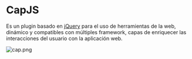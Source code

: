 CapJS
============

Es un plugin basado en [jQuery](https://github.com/jquery/jquery) para el uso de herramientas de la web, dinámico y compatibles con múltiples framework, capas de enriquecer las interacciones del usuario con la aplicación web.

![cap.png](http://capjs.github.io/capjs/images/cap.png)
